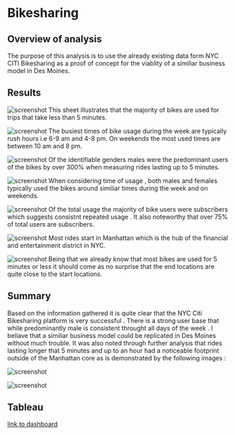 # Bikesharing

## Overview of analysis
The purpose of this analysis is to use the already existing data form NYC CITI Bikesharing  as a proof of concept for the viablity of a similiar business model in Des Moines.

## Results
![screenshot](Viz/User_checkout.png)
This sheet illustrates that the majority of bikes  are used for trips that take less than  5 minutes.

![screenshot](Viz/Trips_by_weekday_hour.png)
The busiest times of bike usage during the week are typically rush hours i.e 6-9 am and 4-8 pm. On weekends the most used times are between 10 am and 8 pm.

![screenshot](Viz/Gender_checkout.png)
Of the identifiable genders males were the predominant users of the bikes by over 300% when measuring rides lasting up to 5 minutes. 

![screenshot](Viz/Gender_trips_by_weekday_hr.png)
When considering time of usage , both males and females typically used the bikes around similiar times during the week and on weekends.

![screenshot](Viz/User_trips_Gender_Weekday.png)
Of the total usage the majority of bike users were subscribers which suggests consistnt repeated usage . It also noteworthy that over 75% of total users are subscribers.

![screenshot](Viz/Top_start.png)
Most rides start in Manhattan which is the hub of the financial and entertainment district in NYC.

![screenshot](Viz/Top_end.png)
Being that we already know that most bikes are used for 5 minutes or less it should come as no surprise that the end locations are quite close to the start locations.

## Summary 
Based on the information gathered it is quite clear that the NYC Citi Bikesharing platform is very successful . There is a strong user base that while predominantly male is consistent throught all days of the week . I beliave that a similiar business model could be replicated in Des Moines without much trouble. 
It was also noted through further analysis that rides lasting longer that 5 minutes and up to an hour had a noticeable footprint outside of the Manhattan core as is demonstrated by the following images :

![screenshot](Viz/Extra_start.png) 

![screenshot](Viz/Extra_end.png)


## Tableau

[link to dashboard](https://public.tableau.com/app/profile/harry3568/viz/CitiBikeProject_16441789050420/CitiBikeProjectAnalysis#1)